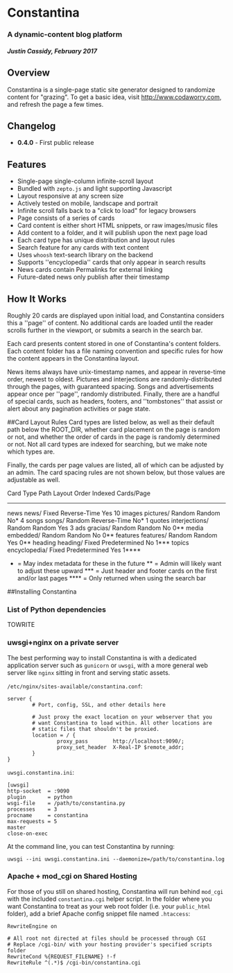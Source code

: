 # Constantina
### A dynamic-content blog platform
##### Justin Cassidy, February 2017

## Overview
Constantina is a single-page static site generator designed to randomize 
content for "grazing". To get a basic idea, visit http://www.codaworry.com,
and refresh the page a few times.


## Changelog

* **0.4.0** - First public release


## Features
* Single-page single-column infinite-scroll layout
 * Bundled with `zepto.js` and light supporting Javascript
 * Layout responsive at any screen size
 * Actively tested on mobile, landscape and portrait
 * Infinite scroll falls back to a "click to load" for legacy browsers
* Page consists of a series of cards 
 * Card content is either short HTML snippets, or raw images/music files
 * Add content to a folder, and it will publish upon the next page load
 * Each card type has unique distribution and layout rules
* Search feature for any cards with text content
 * Uses `whoosh` text-search library on the backend
 * Supports ''encyclopedia'' cards that only appear in search results
* News cards contain Permalinks for external linking
* Future-dated news only publish after their timestamp


## How It Works
Roughly 20 cards are displayed upon initial load, and Constantina considers
this a ''page'' of content. No additional cards are loaded until the reader 
scrolls further in the viewport, or submits a search in the search bar.

Each card presents content stored in one of Constantina's content folders. 
Each content folder has a file naming convention and specific rules for how 
the content appears in the Constantina layout.

News items always have unix-timestamp names, and appear in reverse-time order,
newest to oldest. Pictures and interjections are randomly-distributed through
the pages, with guaranteed spacing. Songs and advertisements appear once per 
''page'', randomly distributed. Finally, there are a handful of special cards,
such as headers, footers, and ''tombstones'' that assist or alert about any
pagination activities or page state.


##Card Layout Rules
Card types are listed below, as well as their default path below the ROOT_DIR,
whether card placement on the page is random or not, and whether the order
of cards in the page is randomly determined or not. Not all card types are
indexed for searching, but we make note which types are. 

Finally, the cards per page values are listed, all of which can be adjusted
by an admin. The card spacing rules are not shown below, but those values are
adjustable as well.

   Card Type	Path		Layout	Order		Indexed	Cards/Page
   ---------	----		------	-----		-------	----------
   news		news/		Fixed	Reverse-Time	Yes	10
   images	pictures/	Random	Random		No*	4
   songs	songs/		Random	Reverse-Time	No*	1
   quotes	interjections/	Random	Random		Yes	3
   ads		gracias/	Random	Random		No	0**
   media	embedded/	Random	Random		No	0**
   features	features/	Random	Random		Yes	0**
   heading	heading/	Fixed	Predetermined	No	1***
   topics	encyclopedia/	Fixed	Predetermined	Yes	1****

   * 	= May index metadata for these in the future
   ** 	= Admin will likely want to adjust these upward
   ***	= Just header and footer cards on the first and/or last pages
   ****	= Only returned when using the search bar


##Installing Constantina

### List of Python dependencies
TOWRITE

### uwsgi+nginx on a private server

The best performing way to install Constantina is with a dedicated
application server such as `gunicorn` or `uwsgi`, with a more general
web server like `nginx` sitting in front and serving static assets.

`/etc/nginx/sites-available/constantina.conf`:
```
server {
        # Port, config, SSL, and other details here

        # Just proxy the exact location on your webserver that you
        # want Constantina to load within. All other locations are 
        # static files that shouldn't be proxied.
        location = / {
                proxy_pass        http://localhost:9090/;
                proxy_set_header  X-Real-IP $remote_addr;
        }
}
```

`uwsgi.constantina.ini`:
```
[uwsgi]
http-socket  = :9090
plugin       = python
wsgi-file    = /path/to/constantina.py
processes    = 3
procname     = constantina
max-requests = 5
master
close-on-exec
```

At the command line, you can test Constantina by running:
```
uwsgi --ini uwsgi.constantina.ini --daemonize=/path/to/constantina.log
```


### Apache + mod_cgi on Shared Hosting

For those of you still on shared hosting, Constantina will run behind `mod_cgi`
with the included `constantina.cgi` helper script. In the folder where you want
Constantina to treat as your web root folder (i.e. your `public_html` folder),
add a brief Apache config snippet file named `.htaccess`:

```
RewriteEngine on

# All root not directed at files should be processed through CGI
# Replace /cgi-bin/ with your hosting provider's specified scripts folder
RewriteCond %{REQUEST_FILENAME} !-f
RewriteRule ^(.*)$ /cgi-bin/constantina.cgi
```
